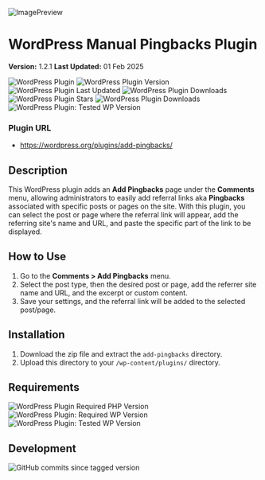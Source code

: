 ![ImagePreview](https://repository-images.githubusercontent.com/882242461/5bce947a-e805-4cef-bd1a-ef10a9901040)
# WordPress Manual Pingbacks Plugin
**Version:** 1.2.1
**Last Updated:** 01 Feb 2025

![WordPress Plugin](https://img.shields.io/badge/Add%20Pingbacks-WP?logo=wordpress&label=WP%20Plugin)
![WordPress Plugin Version](https://img.shields.io/wordpress/plugin/v/add-pingbacks)
![WordPress Plugin Last Updated](https://img.shields.io/wordpress/plugin/last-updated/add-pingbacks)
![WordPress Plugin Downloads](https://img.shields.io/wordpress/plugin/dt/add-pingbacks)
![WordPress Plugin Stars](https://img.shields.io/wordpress/plugin/stars/add-pingbacks)
![WordPress Plugin Downloads](https://img.shields.io/wordpress/plugin/dm/add-pingbacks)
![WordPress Plugin: Tested WP Version](https://img.shields.io/wordpress/plugin/tested/add-pingbacks)

### Plugin URL
- https://wordpress.org/plugins/add-pingbacks/

## Description
This WordPress plugin adds an **Add Pingbacks** page under the **Comments** menu, allowing administrators to easily add referral links aka **Pingbacks** associated with specific posts or pages on the site. With this plugin, you can select the post or page where the referral link will appear, add the referring site's name and URL, and paste the specific part of the link to be displayed.

## How to Use
1. Go to the **Comments > Add Pingbacks** menu.
2. Select the post type, then the desired post or page, add the referrer site name and URL, and the excerpt or custom content.
4. Save your settings, and the referral link will be added to the selected post/page.

## Installation
1. Download the zip file and extract the `add-pingbacks` directory.
2. Upload this directory to your `/wp-content/plugins/` directory.

## Requirements
![WordPress Plugin Required PHP Version](https://img.shields.io/wordpress/plugin/required-php/add-pingbacks)
![WordPress Plugin: Required WP Version](https://img.shields.io/wordpress/plugin/wp-version/add-pingbacks)
![WordPress Plugin: Tested WP Version](https://img.shields.io/wordpress/plugin/tested/add-pingbacks)

## Development
![GitHub commits since tagged version](https://img.shields.io/github/commits-since/simonquasar/add-pingbacks/1.2.1)
